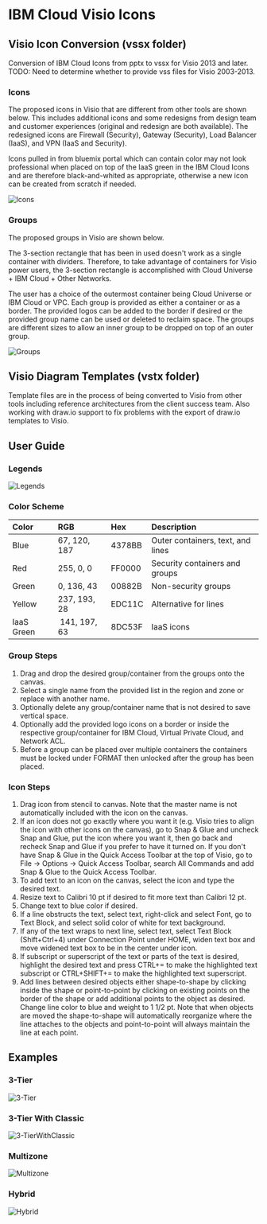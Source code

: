 # IBM Cloud Visio Icons

## Visio Icon Conversion (vssx folder)

Conversion of IBM Cloud Icons from pptx to vssx for Visio 2013 and later.  
TODO: Need to determine whether to provide vss files for Visio 2003-2013.  

### Icons

The proposed icons in Visio that are different from other tools are shown below.  This includes additional icons and some redesigns from design team and customer experiences (original and redesign are both available).  The redesigned icons are Firewall (Security), Gateway (Security), Load Balancer (IaaS), and VPN (IaaS and Security).  

Icons pulled in from bluemix portal which can contain color may not look professional when placed on top of the IaaS green in the IBM Cloud Icons and are therefore black-and-whited as appropriate, otherwise a new icon can be created from scratch if needed.

![Icons](/images/icons.png)

### Groups

The proposed groups in Visio are shown below.

The 3-section rectangle that has been in used doesn't work as a single container with dividers.  Therefore, to take advantage of containers for Visio power users, the 3-section rectangle is accomplished with Cloud Universe + IBM Cloud + Other Networks.  

The user has a choice of the outermost container being Cloud Universe or IBM Cloud or VPC.  Each group is provided as either a container or as a border.  The provided logos can be added to the border if desired or the provided group name can be used or deleted to reclaim space.  The groups are different sizes to allow an inner group to be dropped on top of an outer group.  

![Groups](/images/groups.png)

## Visio Diagram Templates (vstx folder)

Template files are in the process of being converted to Visio from other tools including reference architectures from the client success team.  Also working with draw.io support to fix problems with the export of draw.io templates to Visio. 

## User Guide

### Legends

![Legends](/images/legends.png)


### Color Scheme

| Color | RGB | Hex | Description |
| :--- | :--- | :--- | :--- |
| Blue | 67, 120, 187 | 4378BB | Outer containers, text, and lines |
| Red | 255, 0, 0 | FF0000 | Security containers and groups |
| Green | 0, 136, 43 | 00882B | Non-security groups |
| Yellow | 237, 193, 28 | EDC11C | Alternative for lines |
| IaaS Green | 141, 197, 63 | 8DC53F | IaaS icons |

### Group Steps
1. Drag and drop the desired group/container from the groups onto the canvas.
2. Select a single name from the provided list in the region and zone or replace with another name.
3. Optionally delete any group/container name that is not desired to save vertical space.
4. Optionally add the provided logo icons on a border or inside the respective group/container for IBM Cloud, Virtual Private Cloud, and Network ACL.  
5. Before a group can be placed over multiple containers the containers must be locked under FORMAT then unlocked after the group has been placed.

### Icon Steps
1. Drag icon from stencil to canvas.  Note that the master name is not automatically included with the icon on the canvas.
2. If an icon does not go exactly where you want it (e.g. Visio tries to align the icon with other icons on the canvas), go to Snap & Glue and uncheck Snap and Glue, put the icon where you want it, then go back and recheck Snap and Glue if you prefer to have it turned on.  If you don't have Snap & Glue in the Quick Access Toolbar at the top of Visio, go to File -> Options -> Quick Access Toolbar, search All Commands and add Snap & Glue to the Quick Access Toolbar.
3. To add text to an icon on the canvas, select the icon and type the desired text.
4. Resize text to Calibri 10 pt if desired to fit more text than Calibri 12 pt.
5. Change text to blue color if desired.  
6. If a line obstructs the text, select text, right-click and select Font, go to Text Block, and select solid color of white for text background.
7. If any of the text wraps to next line, select text, select Text Block (Shift+Ctrl+4) under Connection Point under HOME, widen text box and move widened text box to be in the center under icon. 
8. If subscript or superscript of the text or parts of the text is desired, highlight the desired text and press CTRL+= to make the highlighted text subscript or CTRL+SHIFT+= to make the highlighted text superscript. 
9. Add lines between desired objects either shape-to-shape by clicking inside the shape or point-to-point by clicking on existing points on the border of the shape or add additional points to the object as desired.  Change line color to blue and weight to 1 1/2 pt.  Note that when objects are moved the shape-to-shape will automatically reorganize where the line attaches to the objects and point-to-point will always maintain the line at each point.

## Examples

### 3-Tier

![3-Tier](/images/3-tier.png)

### 3-Tier With Classic

![3-TierWithClassic](/images/3-tierWithClassic.png)

### Multizone

![Multizone](/images/Multizone.png)

### Hybrid

![Hybrid](/images/Hybrid1.png)


